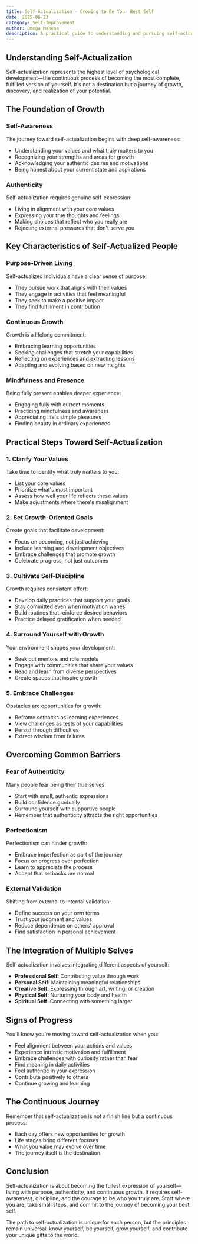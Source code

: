 ```yaml
---
title: Self-Actualization - Growing to Be Your Best Self
date: 2025-06-23
category: Self-Improvement
author: Omega Makena
description: A practical guide to understanding and pursuing self-actualization in your personal and professional life.
---
```


## Understanding Self-Actualization

Self-actualization represents the highest level of psychological development—the continuous process of becoming the most complete, fulfilled version of yourself. It's not a destination but a journey of growth, discovery, and realization of your potential.

## The Foundation of Growth

### Self-Awareness

The journey toward self-actualization begins with deep self-awareness:

- Understanding your values and what truly matters to you
- Recognizing your strengths and areas for growth
- Acknowledging your authentic desires and motivations
- Being honest about your current state and aspirations

### Authenticity

Self-actualization requires genuine self-expression:

- Living in alignment with your core values
- Expressing your true thoughts and feelings
- Making choices that reflect who you really are
- Rejecting external pressures that don't serve you

## Key Characteristics of Self-Actualized People

### Purpose-Driven Living

Self-actualized individuals have a clear sense of purpose:

- They pursue work that aligns with their values
- They engage in activities that feel meaningful
- They seek to make a positive impact
- They find fulfillment in contribution

### Continuous Growth

Growth is a lifelong commitment:

- Embracing learning opportunities
- Seeking challenges that stretch your capabilities
- Reflecting on experiences and extracting lessons
- Adapting and evolving based on new insights

### Mindfulness and Presence

Being fully present enables deeper experience:

- Engaging fully with current moments
- Practicing mindfulness and awareness
- Appreciating life's simple pleasures
- Finding beauty in ordinary experiences

## Practical Steps Toward Self-Actualization

### 1. Clarify Your Values

Take time to identify what truly matters to you:

- List your core values
- Prioritize what's most important
- Assess how well your life reflects these values
- Make adjustments where there's misalignment

### 2. Set Growth-Oriented Goals

Create goals that facilitate development:

- Focus on becoming, not just achieving
- Include learning and development objectives
- Embrace challenges that promote growth
- Celebrate progress, not just outcomes

### 3. Cultivate Self-Discipline

Growth requires consistent effort:

- Develop daily practices that support your goals
- Stay committed even when motivation wanes
- Build routines that reinforce desired behaviors
- Practice delayed gratification when needed

### 4. Surround Yourself with Growth

Your environment shapes your development:

- Seek out mentors and role models
- Engage with communities that share your values
- Read and learn from diverse perspectives
- Create spaces that inspire growth

### 5. Embrace Challenges

Obstacles are opportunities for growth:

- Reframe setbacks as learning experiences
- View challenges as tests of your capabilities
- Persist through difficulties
- Extract wisdom from failures

## Overcoming Common Barriers

### Fear of Authenticity

Many people fear being their true selves:

- Start with small, authentic expressions
- Build confidence gradually
- Surround yourself with supportive people
- Remember that authenticity attracts the right opportunities

### Perfectionism

Perfectionism can hinder growth:

- Embrace imperfection as part of the journey
- Focus on progress over perfection
- Learn to appreciate the process
- Accept that setbacks are normal

### External Validation

Shifting from external to internal validation:

- Define success on your own terms
- Trust your judgment and values
- Reduce dependence on others' approval
- Find satisfaction in personal achievement

## The Integration of Multiple Selves

Self-actualization involves integrating different aspects of yourself:

- **Professional Self**: Contributing value through work
- **Personal Self**: Maintaining meaningful relationships
- **Creative Self**: Expressing through art, writing, or creation
- **Physical Self**: Nurturing your body and health
- **Spiritual Self**: Connecting with something larger

## Signs of Progress

You'll know you're moving toward self-actualization when you:

- Feel alignment between your actions and values
- Experience intrinsic motivation and fulfillment
- Embrace challenges with curiosity rather than fear
- Find meaning in daily activities
- Feel authentic in your expression
- Contribute positively to others
- Continue growing and learning

## The Continuous Journey

Remember that self-actualization is not a finish line but a continuous process:

- Each day offers new opportunities for growth
- Life stages bring different focuses
- What you value may evolve over time
- The journey itself is the destination

## Conclusion

Self-actualization is about becoming the fullest expression of yourself—living with purpose, authenticity, and continuous growth. It requires self-awareness, discipline, and the courage to be who you truly are. Start where you are, take small steps, and commit to the journey of becoming your best self.

The path to self-actualization is unique for each person, but the principles remain universal: know yourself, be yourself, grow yourself, and contribute your unique gifts to the world.

